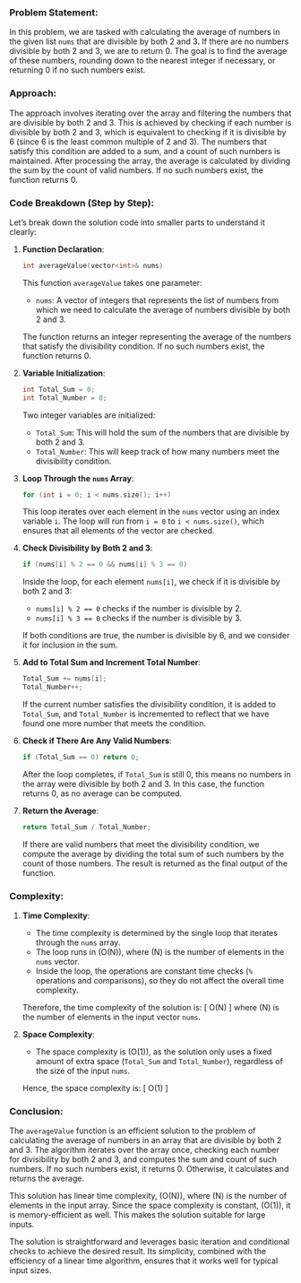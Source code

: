 ### Problem Statement:
In this problem, we are tasked with calculating the average of numbers in the given list `nums` that are divisible by both 2 and 3. If there are no numbers divisible by both 2 and 3, we are to return 0. The goal is to find the average of these numbers, rounding down to the nearest integer if necessary, or returning 0 if no such numbers exist.

### Approach:
The approach involves iterating over the array and filtering the numbers that are divisible by both 2 and 3. This is achieved by checking if each number is divisible by both 2 and 3, which is equivalent to checking if it is divisible by 6 (since 6 is the least common multiple of 2 and 3). The numbers that satisfy this condition are added to a sum, and a count of such numbers is maintained. After processing the array, the average is calculated by dividing the sum by the count of valid numbers. If no such numbers exist, the function returns 0.

### Code Breakdown (Step by Step):

Let’s break down the solution code into smaller parts to understand it clearly:

1. **Function Declaration**:
   ```cpp
   int averageValue(vector<int>& nums)
   ```
   This function `averageValue` takes one parameter:
   - `nums`: A vector of integers that represents the list of numbers from which we need to calculate the average of numbers divisible by both 2 and 3.
   
   The function returns an integer representing the average of the numbers that satisfy the divisibility condition. If no such numbers exist, the function returns 0.

2. **Variable Initialization**:
   ```cpp
   int Total_Sum = 0;
   int Total_Number = 0;
   ```
   Two integer variables are initialized:
   - `Total_Sum`: This will hold the sum of the numbers that are divisible by both 2 and 3.
   - `Total_Number`: This will keep track of how many numbers meet the divisibility condition.

3. **Loop Through the `nums` Array**:
   ```cpp
   for (int i = 0; i < nums.size(); i++)
   ```
   This loop iterates over each element in the `nums` vector using an index variable `i`. The loop will run from `i = 0` to `i < nums.size()`, which ensures that all elements of the vector are checked.

4. **Check Divisibility by Both 2 and 3**:
   ```cpp
   if (nums[i] % 2 == 0 && nums[i] % 3 == 0)
   ```
   Inside the loop, for each element `nums[i]`, we check if it is divisible by both 2 and 3:
   - `nums[i] % 2 == 0` checks if the number is divisible by 2.
   - `nums[i] % 3 == 0` checks if the number is divisible by 3.
   
   If both conditions are true, the number is divisible by 6, and we consider it for inclusion in the sum.

5. **Add to Total Sum and Increment Total Number**:
   ```cpp
   Total_Sum += nums[i];
   Total_Number++;
   ```
   If the current number satisfies the divisibility condition, it is added to `Total_Sum`, and `Total_Number` is incremented to reflect that we have found one more number that meets the condition.

6. **Check if There Are Any Valid Numbers**:
   ```cpp
   if (Total_Sum == 0) return 0;
   ```
   After the loop completes, if `Total_Sum` is still 0, this means no numbers in the array were divisible by both 2 and 3. In this case, the function returns 0, as no average can be computed.

7. **Return the Average**:
   ```cpp
   return Total_Sum / Total_Number;
   ```
   If there are valid numbers that meet the divisibility condition, we compute the average by dividing the total sum of such numbers by the count of those numbers. The result is returned as the final output of the function.

### Complexity:

1. **Time Complexity**:
   - The time complexity is determined by the single loop that iterates through the `nums` array.
   - The loop runs in \(O(N)\), where \(N\) is the number of elements in the `nums` vector.
   - Inside the loop, the operations are constant time checks (`%` operations and comparisons), so they do not affect the overall time complexity.
   
   Therefore, the time complexity of the solution is:
   \[
   O(N)
   \]
   where \(N\) is the number of elements in the input vector `nums`.

2. **Space Complexity**:
   - The space complexity is \(O(1)\), as the solution only uses a fixed amount of extra space (`Total_Sum` and `Total_Number`), regardless of the size of the input `nums`.
   
   Hence, the space complexity is:
   \[
   O(1)
   \]

### Conclusion:
The `averageValue` function is an efficient solution to the problem of calculating the average of numbers in an array that are divisible by both 2 and 3. The algorithm iterates over the array once, checking each number for divisibility by both 2 and 3, and computes the sum and count of such numbers. If no such numbers exist, it returns 0. Otherwise, it calculates and returns the average.

This solution has linear time complexity, \(O(N)\), where \(N\) is the number of elements in the input array. Since the space complexity is constant, \(O(1)\), it is memory-efficient as well. This makes the solution suitable for large inputs.

The solution is straightforward and leverages basic iteration and conditional checks to achieve the desired result. Its simplicity, combined with the efficiency of a linear time algorithm, ensures that it works well for typical input sizes.